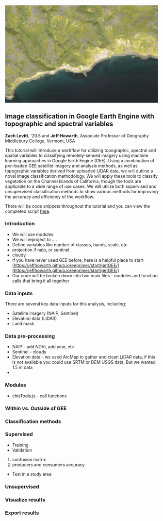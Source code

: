 ![](header.png "Image classification in Earth Engine")

## Image classification in Google Earth Engine with topographic and spectral variables
**Zach Levitt**, '20.5 and **Jeff Howarth**, Associate Professor of Geography</br>
Middlebury College, Vermont, USA

This tutorial will introduce a workflow for utilizing topographic, spectral and spatial variables to classifying remotely-sensed imagery using machine learning approaches in Google Earth Engine (GEE). Using a combination of pre-loaded GEE satellite imagery and analysis methods, as well as topographic variables derived from uploaded LiDAR data, we will outline a novel image classification methodology. We will apply these tools to classify vegetation on the Channel Islands of California, though the tools are applicable to a wide range of use cases. We will utilize both supervised and unsupervised classification methods to show various methods for improving the accuracy and efficiency of the workflow.

There will be code snippets throughout the tutorial and you can view the completed script [here](https://code.earthengine.google.com/ba0f64848eddfbce06369aa8cdbe21be).

<!-- ### Background

There are two primary motiviations for this work:

1. Apply machine learning approaches to identify vegetation classes using topographic, spectral and spatial variables.
2. Update vegetation data for the Channel Islands to aid conservation and environmental projects (Last updated in [2007](http://iws.org/CISProceedings/7th_CIS_Proceedings/Cohen_et_al.pdf) for [Santa Cruz Island](https://map.dfg.ca.gov/metadata/ds0563.html), the largest of the Channel Islands).
 -->

### Introduction

* We will use modules
* We will reproject to ....
* Define variables like number of classes, bands, scale, etc
* projection if naip, or sentinel 
* cloudy
* If you have never used GEE before, here is a helpful place to start [https://jeffhowarth.github.io/eeprimer/start/getGEE/](https://jeffhowarth.github.io/eeprimer/start/getGEE/)
* Our code will be broken down into two main files - modules and function calls that bring it all together

### Data inputs

There are several key data inputs for this analysis, including:

* Satellite imagery (NAIP, Sentinel)
* Elevation data (LiDAR)
* Land mask

### Data pre-processing 

* NAIP - add NDVI, add year, etc
* Sentinel - cloudy
* Elevation data - we used ArcMap to gather and clean LiDAR data, if this is not available you could use SRTM or DEM USGS data. But we wanted 1.5 m data
* 

### Modules

* chisTools.js - call functions

### Within vs. Outside of GEE

### Classification methods

### Supervised
* Training
* Validation
1. confusion matrix
2. producers and consumers accuracy
* Test in a study area

### Unsupervised

### Visualize results

### Export results





